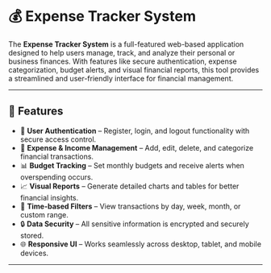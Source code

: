 # 💰 Expense Tracker System

The **Expense Tracker System** is a full-featured web-based application designed to help users manage, track, and analyze their personal or business finances. With features like secure authentication, expense categorization, budget alerts, and visual financial reports, this tool provides a streamlined and user-friendly interface for financial management.

---

## 📌 Features

- 🔐 **User Authentication** – Register, login, and logout functionality with secure access control.
- 🧾 **Expense & Income Management** – Add, edit, delete, and categorize financial transactions.
- 📊 **Budget Tracking** – Set monthly budgets and receive alerts when overspending occurs.
- 📈 **Visual Reports** – Generate detailed charts and tables for better financial insights.
- 📅 **Time-based Filters** – View transactions by day, week, month, or custom range.
- 🔒 **Data Security** – All sensitive information is encrypted and securely stored.
- 🌐 **Responsive UI** – Works seamlessly across desktop, tablet, and mobile devices.

---

